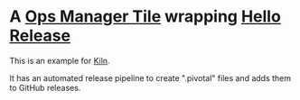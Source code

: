 # A [Ops Manager Tile](https://docs.pivotal.io/tiledev/2-10/index.html) wrapping [Hello Release](https://github.com/crhntr/hello-release)

This is an example for [Kiln](https://github.com/pivotal-cf/kiln).

It has an automated release pipeline to create ".pivotal" files and adds them to GitHub releases.
